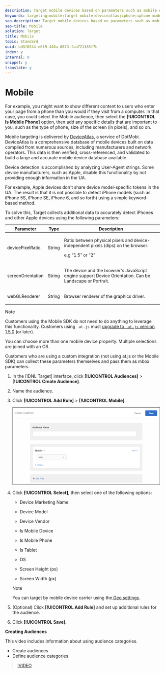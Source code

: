 ```yaml
---
description: Target mobile devices based on parameters such as mobile device, type of device, device vendor, screen dimensions (by pixels), and more.
keywords: targeting;mobile;target mobile;deviceatlas;iphone;iphone models;device atlas;displaywidth;display width;display height;type of device;displayheight;phone;tablet;device model
seo-description: Target mobile devices based on parameters such as mobile device, type of device, device vendor, screen dimensions (by pixels), and more.
seo-title: Mobile
solution: Target
title: Mobile
topic: Standard
uuid: bd3f0244-e6f9-446a-8873-faa721385f7b
index: y
internal: n
snippet: y
translate: y
---
```


# Mobile

For example, you might want to show different content to users who enter your page from a phone than you would if they visit from a computer. In that case, you could select the Mobile audience, then select the **[!UICONTROL  Is Mobile Phone]** option, then add any specific details that are important to you, such as the type of phone, size of the screen (in pixels), and so on. 

Mobile targeting is delivered by [ DeviceAtlas](https://deviceatlas.com/device-data/user-agent-tester), a service of DotMobi. DeviceAtlas is a comprehensive database of mobile devices built on data compiled from numerous sources, including manufacturers and network operators. This data is then verified, cross-referenced, and validated to build a large and accurate mobile device database available. 

Device detection is accomplished by analyzing User-Agent strings. Some device manufacturers, such as Apple, disable this functionality by not providing enough information in the UA. 

For example, Apple devices don't share device model-specific tokens in the UA. The result is that it is not possible to detect iPhone models (such as iPhone 5S, iPhone SE, iPhone 6, and so forth) using a simple keyword-based method. 

To solve this, Target collects additional data to accurately detect iPhones and other Apple devices using the following parameters: 



<table id="table_6349A969CE7249E8BCF70CB6625DCA1A"> 
 <thead> 
  <tr> 
   <th colname="col1" class="entry"> Parameter </th> 
   <th colname="col2" class="entry"> Type </th> 
   <th colname="col3" class="entry"> Description </th> 
  </tr>
 </thead>
 <tbody> 
  <tr> 
   <td colname="col1"> <p>devicePixelRatio </p> </td> 
   <td colname="col2"> <p>String </p> </td> 
   <td colname="col3"> <p>Ratio between physical pixels and device-independent pixels (dips) on the browser. </p> <p>e.g “1.5” or “2” </p> </td> 
  </tr> 
  <tr> 
   <td colname="col1"> <p>screenOrientation </p> </td> 
   <td colname="col2"> <p>String </p> </td> 
   <td colname="col3"> <p>The device and the browser's JavaScript engine support Device Orientation. Can be Landscape or Portrait. </p> </td> 
  </tr> 
  <tr> 
   <td colname="col1"> <p>webGLRenderer </p> </td> 
   <td colname="col2"> <p>String </p> </td> 
   <td colname="col3"> <p>Browser renderer of the graphics driver. </p> </td> 
  </tr> 
 </tbody> 
</table>


>[!NOTE]
>
>Customers using the Mobile SDK do not need to do anything to leverage this functionality. Customers using ` at.js` must [upgrade to ` at.js` version 1.5.0](../../../c_seting_up_target/c_implementing_target/c_target-atjs-implementation/r_target-atjs-versions.md#reference_DBB5EDB79EC44E558F9E08D4774A0F7A) (or later). 



You can choose more than one mobile device property. Multiple selections are joined with an OR. 

Customers who are using a custom integration (not using at.js or the Mobile SDK) can collect these parameters themselves and pass them as mbox parameters. 


1. In the [!DNL  Target] interface, click **[!UICONTROL  Audiences]** > **[!UICONTROL  Create Audience]**. 

1. Name the audience. 

1. Click **[!UICONTROL  Add Rule]** > **[!UICONTROL  Mobile]**. 

   ![](assets/target_mobile.png) 

1. Click **[!UICONTROL  Select]**, then select one of the following options: 


    * Device Marketing Name 

    * Device Model 

    * Device Vendor 

    * Is Mobile Device 

    * Is Mobile Phone 

    * Is Tablet 

    * OS 

    * Screen Height (px) 

    * Screen Width (px) 




   >[!NOTE]
   >
   >You can target by mobile device carrier using the[ Geo settings](../../../c_target/c_audiences/c_target_rules/c_geo.md#concept_5B4D99DE685348FB877929EE0F942670). 


1. (Optional) Click **[!UICONTROL  Add Rule]** and set up additional rules for the audience. 

1. Click **[!UICONTROL  Save]**. 



**Creating Audiences** 

This video includes information about using audience categories. 


* Create audiences
* Define audience categories


>[!VIDEO](https://vimeo.com/wV9lVTSOxMk) 
